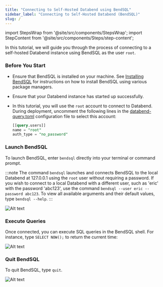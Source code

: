 ```yaml
---
title: "Connecting to Self-Hosted Databend using BendSQL"
sidebar_label: "Connecting to Self-Hosted Databend (BendSQL)"
slug: /
---
```


import StepsWrap from '@site/src/components/StepsWrap';
import StepContent from '@site/src/components/Steps/step-content';

In this tutorial, we will guide you through the process of connecting to a self-hosted Databend instance using BendSQL as the user `root`.

<StepsWrap>
<StepContent number="1">

### Before You Start

- Ensure that BendSQL is installed on your machine. See [Installing BendSQL](/guides/sql-clients/bendsql/#installing-bendsql) for instructions on how to install BendSQL using various package managers.
- Ensure that your Databend instance has started up successfully.
- In this tutorial, you will use the `root` account to connect to Databend. During deployment, uncomment the following lines in the [databend-query.toml](https://github.com/databendlabs/databend/blob/main/scripts/distribution/configs/databend-query.toml) configuration file to select this account:

  ```sql title="databend-query.toml"
  [[query.users]]
  name = "root"
  auth_type = "no_password"
  ```

</StepContent>
<StepContent number="2">

### Launch BendSQL

To launch BendSQL, enter `bendsql` directly into your terminal or command prompt.

:::note
The command `bendsql` launches and connects BendSQL to the local Databend at 127.0.0.1 using the `root` user without requiring a password. If you wish to connect to a local Databend with a different user, such as 'eric' with the password 'abc123', use the command `bendsql --user eric --password abc123`. To view all available arguments and their default values, type `bendsql --help`.
:::

![Alt text](/img/connect/bendsql-1.gif)

</StepContent>
<StepContent number="3">

### Execute Queries

Once connected, you can execute SQL queries in the BendSQL shell. For instance, type `SELECT NOW();` to return the current time:

![Alt text](/img/connect/bendsql-2.gif)

</StepContent>
<StepContent number="4">

### Quit BendSQL

To quit BendSQL, type `quit`.

![Alt text](/img/connect/bendsql-3.gif)

</StepContent>
</StepsWrap>
